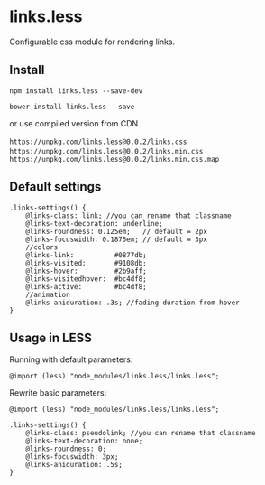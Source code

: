 # links.less

Configurable css module for rendering links.

## Install

`npm install links.less --save-dev`

`bower install links.less --save`

or use compiled version from CDN

`https://unpkg.com/links.less@0.0.2/links.css`  
`https://unpkg.com/links.less@0.0.2/links.min.css`  
`https://unpkg.com/links.less@0.0.2/links.min.css.map`

## Default settings

```less
.links-settings() {
    @links-class: link; //you can rename that classname
    @links-text-decoration: underline;
    @links-roundness: 0.125em;   // default = 2px
    @links-focuswidth: 0.1875em; // default = 3px
    //colors
    @links-link:          #0877db;
    @links-visited:       #9108db;
    @links-hover:         #2b9aff;
    @links-visitedhover:  #bc4df8;
    @links-active:        #bc4df8;
    //animation
    @links-aniduration: .3s; //fading duration from hover
}
```

## Usage in LESS

Running with default parameters:

```less
@import (less) "node_modules/links.less/links.less";
```

Rewrite basic parameters:

```less
@import (less) "node_modules/links.less/links.less";

.links-settings() {
    @links-class: pseudolink; //you can rename that classname
    @links-text-decoration: none;
    @links-roundness: 0;
    @links-focuswidth: 3px;
    @links-aniduration: .5s;
}
```
